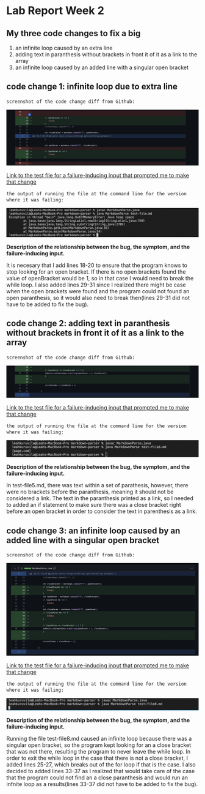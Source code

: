 # Lab Report Week 2

## My three code changes to fix a big
1. an infinite loop caused by an extra line
2. adding text in paranthesis without brackets in front it of it as a link to the array
3. an infinite loop caused by an added line with a singular open bracket



## code change 1: infinite loop due to extra line

    screenshot of the code change diff from Github: 
![Image](file1.png)


    
[Link to the test file for a failure-inducing input that prompted me to make that change](https://github.com/leahkuruvila/markdown-parser/blob/main/test-file.md)

    the output of running the file at the command line for the version where it was failing: 
![Image](output1.png)

**Description of the relationship between the bug, the symptom, and the failure-inducing input.**

It is necesary that I add lines 18-20 to ensure that the program knows to stop looking for an open bracket. If there is no open brackets found the value of openBracket would be 1, so in that case I would need to break the while loop. I also added lines 29-31 since I realized there might be case when the open brackets were found and the program could not found an open paranthesis, so it would also need to break then(lines 29-31 did not have to be added to fix the bug).


## code change 2: adding text in paranthesis without brackets in front it of it as a link to the array

    screenshot of the code change diff from Github: 
![Image](file6.png)

[Link to the test file for a failure-inducing input that prompted me to make that change](https://github.com/leahkuruvila/markdown-parser/blob/main/test-file5.md)

    the output of running the file at the command line for the version where it was failing: 
![Image](output6.png)

**Description of the relationship between the bug, the symptom, and the failure-inducing input.**

In test-file5.md, there was text within a set of parathesis, however, there were no brackets before the paranthesis, meaning it should not be considered a link. The text in the paranthesis printed as a link, so I needed to added an if statement to make sure there was a close bracket right before an open bracket in order to consider the text in parenthesis as a link. 


## code change 3: an infinite loop caused by an added line with a singular open bracket

    screenshot of the code change diff from Github: 
![Image](file8.png)

[Link to the test file for a failure-inducing input that prompted me to make that change](https://github.com/leahkuruvila/markdown-parser/blob/main/test-file8.md)

    the output of running the file at the command line for the version where it was failing: 
![Image](output8.png)

**Description of the relationship between the bug, the symptom, and the failure-inducing input.**

Running the file test-file8.md caused an infinite loop because there was a singular open bracket, so the program kept looking for an a close bracket that was not there, resulting the program to never leave the while loop. In order to exit the while loop in the case that there is not a close bracket, I added lines 25-27, which breaks out of the for loop if that is the case. I also decided to added lines 33-37 as I realized that would take care of the case that the program could not find an a close paranthesis and would run an infnite loop as a results(lines 33-37 did not have to be added to fix the bug).